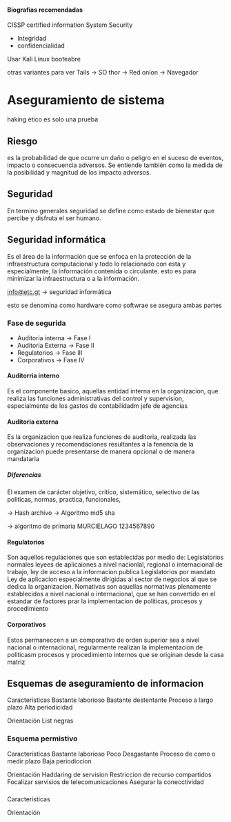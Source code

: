 #### Biografias recomendadas
CISSP certified information System Security

* Integridad 
* confidencialidad

Usar Kali Linux booteabre

otras variantes para ver
	Tails -> SO
	thor -> Red
	onion -> Navegador

# Aseguramiento de sistema
haking ético es solo una prueba

## Riesgo
es la probabilidad de que ocurre un daño o peligro en el suceso de eventos, impacto o consecuencia adversos. Se entiende también como la medida de la posibilidad y magnitud de los impacto adversos.

## Seguridad
En termino generales seguridad se define como estado de bienestar que percibe y disfruta el ser humano.

## Seguridad informática
Es el área de la información que se enfoca en la protección de la infraestructura computacional y todo lo relacionado con esta y especialmente, la información contenida o circulante. esto es para minimizar la infraestructura o a la información.

info@etc.gt -> seguridad informática

esto se denomina como hardware como softwrae se asegura ambas partes

### Fase de segurida
* Auditoria interna -> Fase I
* Auditoria Externa -> Fase II
* Regulatorios -> Fase III
* Corporativos -> Fase IV

#### Auditorria interno 
Es el componente basico, aquellas entidad interna en la organizacion, que realiza las funciones administrativas del control y supervision, especialmente de los gastos de contabilidadm jefe de agencias
#### Auditoria externa
Es la organizacion que realiza funciones de auditoria, realizada las observaciones y recomendaciones resultantes a la fenencia de la organizacion puede presentarse de manera opcional o de manera mandataria 
##### Diferencias
El examen de carácter objetivo, critico, sistemático, selectivo de las politicas, normas, practica, funcionales, 

-> Hash archivo
-> Algoritmo 
	md5
	sha

-> algoritmo de primaria 
	MURCIELAGO
	1234567890


#### Regulatorios
Son aquellos regulaciones que son establecidas por medio de:
Legislatorios normales 
	leyees de aplicaiones a nivel nacionlal, regional o internacional de trabajo, ley de acceso a la informacion publica
Legislatorios por mandato
	Ley de aplicacion especialmente dirigidas al sector de negocios al que se dedica la organizacion.
Nomativas
	son aquellas normativas plenamente establecidos a nivel nacional o internacional, que se han convertido en el estandar de factores prar la implementacion de politicas, procesos y procedimiento 

#### Corporativos
Estos permaneccen a un comporativo de orden superior sea a nivel nacional o internacional, regularmente realizan la implementacion de politicasm procesos y procedimiento internos que se originan desde la casa matriz

## Esquemas de aseguramiento de informacion

Caracteristicas
	Bastante laborioso
	Bastante destentante 
	Proceso a largo plazo
	Alta periodicidad

Orientación
	List negras 

### Esquema permistivo
Caracteristicas
	Bastante laborioso 
	Poco Desgastante 
	Proceso de como o medir plazo
	Baja periodiccion

Orientación
	Haddaring de servision
	Restriccion de recurso compartidos
	Focalizar servisios de telecomunicaciones 
	Asegurar la conecctividad 

### 
Caracteristicas
	

Orientación
	